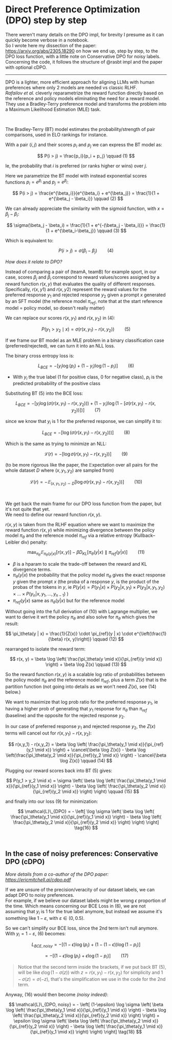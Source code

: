 # Direct Preference Optimization (DPO) step by step

There weren't many details on the DPO impl, for brevity I presume as it can quickly become verbose in a notebook.  
So I wrote here my dissection of the paper: https://arxiv.org/abs/2305.18290 on how we end up, step by step, to the DPO loss
function, with a little note on Conservative DPO for noisy labels.  
Concerning the code, it follows the structure of @rasbt impl and the paper with optional cDPO.

---

DPO is a lighter, more efficient approach for aligning LLMs with human preferences where only 2 models are needed vs
classic RLHF.  
*Rafailov et al.* cleverly reparametrize the reward function directly based on the reference and policy models
eliminating the need for a reward model.  
They use a Bradley-Terry preference model and transforms the problem into a Maximum Likelihood Estimation (MLE) task.

&nbsp;

The Bradley-Terry (BT) model estimates the probability/strength of pair comparisons, used in ELO rankings for instance.

With a pair $(i, j)$ and their scores $p_i$ and $p_j$ we can express the BT model as:

$$
P(i > j) = \frac{p_i}{p_i + p_j} \qquad  (1)
$$

Ie, the probability that $i$ is preferred (or ranks higher or wins) over $j$.

Here we parametrize the BT model with instead exponential scores functions $p_i = e^{\beta_i}$ and $p_j = e^{\beta_j}$:

$$
P(i > j) = \frac{e^{\beta_i}}{e^{\beta_i} + e^{\beta_j}} = \frac{1}{1 + e^{\beta_j - \beta_i}} \qquad  (2)
$$

We can already appreciate the similarity with the sigmoid function, with $x=β_j−β_i$:

$$
\sigma(\beta_j - \beta_i) = \frac{1}{1 + e^{-(\beta_j - \beta_i)}} = \frac{1}{1 + e^{\beta_i-\beta_j}}  \qquad  (3)
$$

Which is equivalent to:

$$
P(i > j) = \sigma(\beta_i - \beta_j) \qquad  (4)
$$

*How does it relate to DPO?*  

Instead of comparing a pair of (teamA, teamB) for example sport, in our case, scores $\beta_j$ and $\beta_i$ correspond
to reward values/scores assigned by a reward function $r(x,y)$ that evaluates the quality of different responses.
Specifically, $r(x,y1)$ and $r(x,y2)$ represent the reward values for the preferred
response $y_1$ and rejected response $y_2$​ given a prompt $x$ generated by an SFT model (the reference model
$\pi_{ref}$, note that at the start reference model = policy model, so doesn't really matter​)

We can replace our scores $r(x,y_1)$ and $r(x,y_2)$ in (4):

$$
P(y_1 > y_2\mid x) = \sigma(r(x,y_1) - r(x,y_2)) \qquad  (5)
$$

If we frame our BT model as an MLE problem in a binary classification case (preferred/rejected), we can turn it into an
NLL loss.

The binary cross entropy loss is:

$$
L_{BCE} = -\left[ y_i \log(p_i) + (1 - y_i) \log(1 - p_i) \right] \qquad  (6)
$$

 - With $y_i$ the true label (1 for positive class, 0 for negative class), $p_i$ is the predicted probability of the
positive class

Substituting BT (5) into the BCE loss: 

$$
L_{BCE} =  -\left[y_i \log(\sigma(r(x,y_1) - r(x,y_2))) + (1 - y_i) \log(1 - [\sigma(r(x,y_1) - r(x,y_2))])\right] 
\qquad  (7)
$$

since we know that $y_i$ is 1 for the preferred response, we can simplify it to:

$$
L_{BCE} = -\left[\log(\sigma(r(x,y_1) - r(x,y_2)))\right] \qquad  (8)
$$

Which is the same as trying to minimize an NLL:

$$
 \mathcal{L}(r) = -\left[\log \sigma(r(x,y_1) - r(x,y_2))\right] \qquad  (9)
$$

(to be more rigorous like the paper, the 𝔼xpectation over all pairs for the whole dataset $D$ where $(x,y_1,y_2)$ are
sampled from)

$$
    \mathcal{L}(r) = -𝔼_{(x,y_1,y_2) \sim D} \left[ \log \sigma(r(x,y_1) - r(x,y_2)) \right] \qquad  (10)
$$

&nbsp;

We get back the main frame for our DPO loss function from the paper, but it's not quite that yet.  
We need to define our reward function $r(x,y)$.

$r(x,y)$ is taken from the RLHF equation where we want to maximize the reward function $r(x,y)$ while minimizing
divergence between the policy model $\pi_\theta$ and the reference model $\pi_{ref}$ via a relative entropy
(Kullback–Leibler div) penalty:

$$
\max_{\pi_\theta} 𝔼_{\pi_\theta(y|x)} \left[ r(x, y) \right] - \beta D_{KL} \left[ \pi_\theta(y|x) \parallel
\pi_{ref}(y|x) \right] \qquad  (11)
$$

 - $\beta$ is a hparam to scale the trade-off between the reward and KL divergence terms.
 - $\pi_\theta(y|x)$ the probability that the policy model $\pi_\theta$ gives the exact response $y$ given the prompt
   $x$ (the proba of a response $y$, is the product of the probas of the tokens in $y$, ie 
   $P(y|x) = P(y_1|x) \times P(y_2|x,y_1) \times P(y_3|x,y_1,y_2) \times \ldots \times P(y_n|x,y_1,\ldots,y_{n-1})$ )  
 - $\pi_{ref}(y|x)$ same as $\pi_\theta(y|x)$ but for the reference model

Without going into the full derivation of (10) with Lagrange multiplier, we want to derive it wrt the policy
${\pi_\theta}$ and also solve for ${\pi_\theta}$ which gives the result:

$$
\pi_\theta(y | x) = \frac{1}{Z(x)} \cdot \pi_{ref}(y | x) \cdot e^{\left(\frac{1}{\beta} r(x, y)\right)} \qquad  (12)
$$

rearranged to isolate the reward term:

$$
r(x, y) = \beta \log \left( \frac{\pi_\theta(y \mid x)}{\pi_{ref}(y \mid x)} \right) + \beta \log Z(x) \qquad  (13)
$$

So the reward function $r(x,y)$ is a scalable log ratio of probabilities between the policy model $\pi_\theta$ and the
reference model $\pi_{ref}$, plus a term $Z(x)$ that is the partition function (not going into details as we won't need
$Z(x)$, see (14) below.)

We want to maximize that log prob ratio for the preferred response $y_1$, ie having a higher prob of generating that
$y_1$ response for $\pi_\theta$ than $\pi_{ref}$ (baseline) and the opposite for the rejected response $y_2$.

In our case of preferred response $y_1$ and rejected response $y_2$, the $Z(x)$ terms will cancel
out for $r(x,y_1) - r(x,y_2)$:

$$ 
r(x,y_1) - r(x,y_2) = \beta \log \left( \frac{\pi_\theta(y_1 \mid x)}{\pi_{ref}(y_1 \mid x)} \right) + \cancel{\beta
\log Z(x)} - \beta \log \left(\frac{\pi_\theta(y_2 \mid x)}{\pi_{ref}(y_2 \mid x)} \right) - \cancel{\beta \log Z(x)}  
\qquad  (14)
$$

Plugging our reward scores back into BT (5) gives:

$$
P(y_1 > y_2 \mid x) = \sigma \left( \beta \log \left( \frac{\pi_\theta(y_1 \mid x)}{\pi_{ref}(y_1 \mid x)} \right) -
\beta \log \left( \frac{\pi_\theta(y_2 \mid x)}{\pi_{ref}(y_2 \mid x)} \right) \right) \qquad  (15)
$$

and finally into our loss (9) for minimization:

$$
\mathcal{L}\_{DPO} = - \left[ \log \sigma \left( \beta \log \left( \frac{\pi_\theta(y_1 \mid x)}{\pi_{ref}(y_1 \mid x)}
\right) - \beta \log \left( \frac{\pi_\theta(y_2 \mid x)}{\pi_{ref}(y_2 \mid x)} \right) \right) \right] \tag{16}
$$

&nbsp;

## In the case of noisy preferences: Conservative DPO (cDPO)

*More details from a co-author of the DPO paper: https://ericmitchell.ai/cdpo.pdf*

If we are unsure of the precision/veracity of our dataset labels, we can adapt DPO to noisy preferences.  
For example, if we believe our dataset labels might be wrong $ϵ$ proportion of the time. Which means concerning our
BCE Loss in $(6)$, we are not assuming that $y_i$ is 1 for the true label anymore, but instead we assume it's something
like $1-ε$, with $ε \in (0, 0.5)$.

So we can't simplify our BCE loss, since the 2nd term isn't null anymore.
With $y_i = 1-ε$, $(6)$ becomes:


$$
L_{BCE, noisy} = -\left[ (1-\epsilon) \log(p_i) + (1 - (1-\epsilon)) \log(1 - p_i) \right]
$$

$$
= -\left[ (1-\epsilon) \log(p_i) + \epsilon \log(1 - p_i) \right] \qquad  (17)
$$

> Notice that the second term inside the brackets, if we put back BT $(5)$, will be like $\epsilon \log (1-\sigma(z))$
> with $z= r(x,y_1) - r(x,y_2)$ for simplicity and $1 - \sigma(z) = \sigma(-z)$, that's the simplification we use in the
> code for the 2nd term.

Anyway, $(16)$ would then become *(noisy indeed)*:

$$
\mathcal{L}\_{DPO, noisy} = - \left[ (1-\epsilon) \log \sigma \left( \beta \log \left( \frac{\pi_\theta(y_1 \mid x)}{\pi_{ref}(y_1 \mid x)} \right) - \beta \log \left( \frac{\pi_\theta(y_2 \mid x)}{\pi_{ref}(y_2 \mid x)} \right) \right) + \epsilon \log \sigma \left( \beta \log \left( \frac{\pi_\theta(y_2 \mid x)}{\pi_{ref}(y_2 \mid x)} \right) - \beta \log \left( \frac{\pi_\theta(y_1 \mid x)}{\pi_{ref}(y_1 \mid x)} \right) \right) \right] \tag{18}
$$


